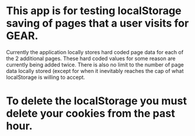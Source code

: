 # This app is for testing localStorage saving of pages that a user visits for GEAR. 

Currently the application locally stores hard coded page data for each of the 2 additional pages. These hard coded values for some reason are currently being added twice. There is also no limit to the number of page data locally stored (except for when it inevitably reaches the cap of what localStorage is willing to accept.

# To delete the localStorage you must delete your cookies from the past hour.
